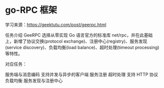 # go-RPC 框架

学习来源：https://geektutu.com/post/geerpc.html

任务介绍 GeeRPC 选择从零实现 Go 语言官方的标准库 net/rpc，并在此基础上，新增了协议交换(protocol exchange)、注册中心(registry)、服务发现(service discovery)、负载均衡(load balance)、超时处理(timeout processing)等特性。

对应任务：

服务端与消息编码
支持并发与异步的客户端
服务注册
超时处理
支持 HTTP 协议
负载均衡
服务发现与注册中心
